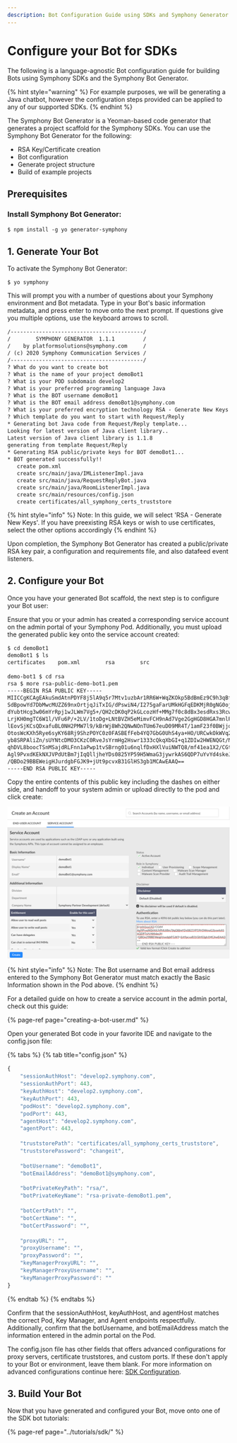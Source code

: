 ```yaml
---
description: Bot Configuration Guide using SDKs and Symphony Generator
---
```


# Configure your Bot for SDKs

The following is a language-agnostic Bot configuration guide for building Bots using Symphony SDKs and the Symphony Bot Generator.

{% hint style="warning" %}
For example purposes, we will be generating a Java chatbot, however the configuration steps provided can be applied to any of our supported SDKs.
{% endhint %}

The Symphony Bot Generator is a Yeoman-based code generator that generates a project scaffold for the Symphony SDKs. You can use the Symphony Bot Generator for the following:

* RSA Key/Certificate creation
* Bot configuration
* Generate project structure
* Build of example projects

## Prerequisites

### Install Symphony Bot Generator:

```text
$ npm install -g yo generator-symphony
```

## 1.  Generate Your Bot

To activate the Symphony Bot Generator:

```text
$ yo symphony
```

This will prompt you with a number of questions about your Symphony environment and Bot metadata. Type in your Bot's basic information metadata, and press enter to move onto the next prompt. If questions give you multiple options, use the keyboard arrows to scroll.

```text
/------------------------------------------/
/        SYMPHONY GENERATOR  1.1.1         /
/    by platformsolutions@symphony.com     /
/ (c) 2020 Symphony Communication Services /
/------------------------------------------/
? What do you want to create bot
? What is the name of your project demoBot1
? What is your POD subdomain develop2
? What is your preferred programming language Java
? What is the BOT username demoBot1
? What is the BOT email address demoBot1@symphony.com
? What is your preferred encryption technology RSA - Generate New Keys
? Which template do you want to start with Request/Reply
* Generating bot Java code from Request/Reply template...
Looking for latest version of Java client library..
Latest version of Java client library is 1.1.8
generating from template Request/Reply
* Generating RSA public/private keys for BOT demoBot1...
* BOT generated successfully!!
   create pom.xml
   create src/main/java/IMListenerImpl.java
   create src/main/java/RequestReplyBot.java
   create src/main/java/RoomListenerImpl.java
   create src/main/resources/config.json
   create certificates/all_symphony_certs_truststore
```

{% hint style="info" %}
Note: In this guide, we will select 'RSA - Generate New Keys'. If you have preexisting RSA keys or wish to use certificates, select the other options accordingly
{% endhint %}

Upon completion, the Symphony Bot Generator has created a public/private RSA key pair, a configuration and requirements file, and also datafeed event listeners.

## 2. Configure your Bot

Once you have your generated Bot scaffold, the next step is to configure your Bot user:

Ensure that you or your admin has created a corresponding service account on the admin portal of your Symphony Pod. Additionally, you must upload the generated public key onto the service account created:

```text
$ cd demoBot1
demoBot1 $ ls
certificates    pom.xml        rsa        src

demo-bot1 $ cd rsa
rsa $ more rsa-public-demo-bot1.pem 
-----BEGIN RSA PUBLIC KEY-----
MIICCgKCAgEAkuSmdAtnPDYF8j5lA9q5r7Mtv1uzbAr1RR6W+WqZKOkp5BdBmEz9C9h3qBfp
SdBpowYd7DbMwcMUZZ69nxOrtjqJiTxIG/dPswiN4/I275gaFarUMkHGFqEDKMjR0gNG0oj8
dYubtHcg3w06mYrRpj1wJLWm7Vg5+/QH2cDK0qP2kGLcozHf+MMg7f0c8dBx3esdRxs3Rcwf
LrjKH0mgTC6W1l/VFu6P/+2LV/1toDg+LNtBVZH5eMimvFCH9nAd7Vge2GgHGD8HGA7mnlPk
lEovSjKCsQDxafuBL0NH2PMW7l9/kBrWj8Wh2QNwNOnTUm67euD09MR4T/1amF23f0BWjjoW
OtosWcKXh5Rye6syKY68Rj9ShzPOYC0z0FASBEfFeb4YQ7GbG0UhS4ya+HO/URCwkOkWVq2r
yb8SRPAliZn/sUYNtcDMO3CKzC0RveJsYrmHg2Hswr1333cQkqXbGI+q1ZDIw2HWENQGt/NT
qhDVL8boocTSnMSajdRLFnn1aPwp1tvSBrng01u6nqlfDxHXlVuiNWTQ8/mf41ea1X2/CGtM
Agl9PvxdKEkNXJVPdUtBm7jIqQlljheYDs0825YP59H5WmaG3jywrkAS6QDP7uYvYd4skeJH
/QBDo29BBEWeigHJurdgbFGJK9+jUt9pcvxB31GlHS3gb1MCAwEAAQ==
-----END RSA PUBLIC KEY-----
```

Copy the entire contents of this public key including the dashes on either side, and handoff to your system admin or upload directly to the pod and click create:

![](../../.gitbook/assets/screen-shot-2020-07-13-at-9.57.25-pm.png)

{% hint style="info" %}
Note: The Bot username and Bot email address entered to the Symphony Bot Generator must match exactly the Basic Information shown in the Pod above.
{% endhint %}

For a detailed guide on how to create a service account in the admin portal, check out this guide:

{% page-ref page="creating-a-bot-user.md" %}

Open your generated Bot code in your favorite IDE and navigate to the config.json file:

{% tabs %}
{% tab title="config.json" %}
```javascript
{
    "sessionAuthHost": "develop2.symphony.com",
    "sessionAuthPort": 443,
    "keyAuthHost": "develop2.symphony.com",
    "keyAuthPort": 443,
    "podHost": "develop2.symphony.com",
    "podPort": 443,
    "agentHost": "develop2.symphony.com",
    "agentPort": 443,

    "truststorePath": "certificates/all_symphony_certs_truststore",
    "truststorePassword": "changeit",

    "botUsername": "demoBot1",
    "botEmailAddress": "demoBot1@symphony.com",

    "botPrivateKeyPath": "rsa/",
    "botPrivateKeyName": "rsa-private-demoBot1.pem",

    "botCertPath": "",
    "botCertName": "",
    "botCertPassword": "",

    "proxyURL": "",
    "proxyUsername": "",
    "proxyPassword": "",
    "keyManagerProxyURL": "",
    "keyManagerProxyUsername": "",
    "keyManagerProxyPassword": ""
}
```
{% endtab %}
{% endtabs %}

Confirm that the sessionAuthHost, keyAuthHost, and agentHost matches the correct Pod, Key Manager, and Agent endpoints respectfully. Additionally, confirm that the botUsername, and botEmailAddress match the information entered in the admin portal on the Pod.

The config.json file has other fields that offers advanced configurations for proxy servers, certificate truststores, and custom ports. If these don't apply to your Bot or environment, leave them blank. For more information on advanced configurations continue here: [SDK Configuration]().

## 3.  Build Your Bot

Now that you have generated and configured your Bot, move onto one of the SDK bot tutorials:

{% page-ref page="../tutorials/sdk/" %}

